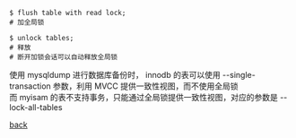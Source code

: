```
$ flush table with read lock;  
# 加全局锁  

$ unlock tables;
# 释放  
# 断开加锁会话可以自动释放全局锁  
```

使用 mysqldump 进行数据库备份时， innodb 的表可以使用 --single-transaction 参数，利用 MVCC 提供一致性视图，而不使用全局锁  
而 myisam 的表不支持事务，只能通过全局锁提供一致性视图，对应的参数是 --lock-all-tables  

[back](../3.md)  